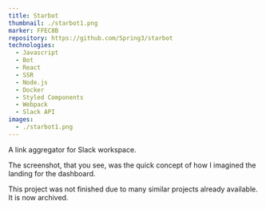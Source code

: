 ```yaml
---
title: Starbot
thumbnail: ./starbot1.png
marker: FFEC8B
repository: https://github.com/Spring3/starbot
technologies:
  - Javascript
  - Bot
  - React
  - SSR
  - Node.js
  - Docker
  - Styled Components
  - Webpack
  - Slack API
images:
  - ./starbot1.png
---
```


A link aggregator for Slack workspace.

The screenshot, that you see, was the quick concept of how I imagined the landing for the dashboard.

This project was not finished due to many similar projects already available. It is now archived.
